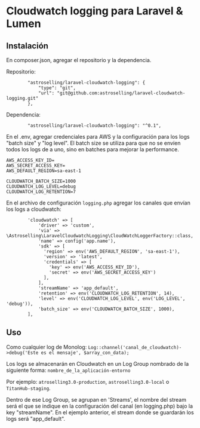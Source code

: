 # Cloudwatch logging para Laravel & Lumen

## Instalación
En composer.json, agregar el repositorio y la dependencia.

Repositorio:
```
        "astroselling/laravel-cloudwatch-logging": {
            "type": "git",
            "url": "git@github.com:astroselling/laravel-cloudwatch-logging.git"
        },
```
Dependencia:
```
        "astroselling/laravel-cloudwatch-logging": "^0.1",
```

En el .env, agregar credenciales para AWS y la configuración para los logs "batch size" y "log level". El batch size se utiliza para que no se envíen todos los logs de a uno, sino en batches para mejorar la performance.

```
AWS_ACCESS_KEY_ID=
AWS_SECRET_ACCESS_KEY=
AWS_DEFAULT_REGION=sa-east-1

CLOUDWATCH_BATCH_SIZE=1000
CLOUDWATCH_LOG_LEVEL=debug
CLOUDWATCH_LOG_RETENTION=7
```

En el archivo de configuración `logging.php` agregar los canales que envían los logs a cloudwatch:

```
        'cloudwatch' => [
            'driver' => 'custom',
            'via' => \Astroselling\LaravelCloudwatchLogging\CloudWatchLoggerFactory::class,
            'name' => config('app.name'),
            'sdk' => [
              'region' => env('AWS_DEFAULT_REGION', 'sa-east-1'),
              'version' => 'latest',
              'credentials' => [
                'key' => env('AWS_ACCESS_KEY_ID'),
                'secret' => env('AWS_SECRET_ACCESS_KEY')
              ],
            ],
            'streamName' => 'app_default',
            'retention' => env('CLOUDWATCH_LOG_RETENTION', 14),
            'level' => env('CLOUDWATCH_LOG_LEVEL', env('LOG_LEVEL', 'debug')),
            'batch_size' => env('CLOUDWATCH_BATCH_SIZE', 1000),
        ],
```



## Uso

Como cualquier log de Monolog:
`Log::channel('canal_de_cloudwatch)->debug('Este es el mensaje', $array_con_data);`

Los logs se almacenarán en Cloudwatch en un Log Group nombrado de la siguiente forma:
`nombre_de_la_aplicación-entorno`

Por ejemplo:
`atroselling3.0-production`, `astroselling3.0-local` o `TitanHub-staging`.

Dentro de ese Log Group, se agrupan en 'Streams', el nombre del stream será el que se indique en la configuración del canal (en logging.php) bajo la key "streamName". En el ejemplo anterior, el stream donde se guardarán los logs será "app_default".
